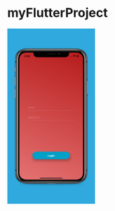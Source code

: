# myFlutterProject
<img src="/app-screenshots/5.8-inch Screenshot 1.jpg"  width="200" height="400" >




